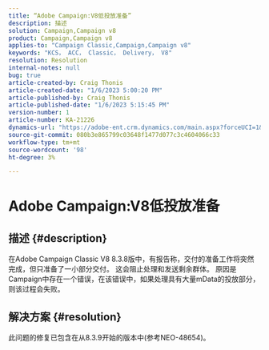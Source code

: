 ```yaml
---
title: “Adobe Campaign:V8低投放准备”
description: 描述
solution: Campaign,Campaign v8
product: Campaign,Campaign v8
applies-to: "Campaign Classic,Campaign,Campaign v8"
keywords: "KCS， ACC， Classic， Delivery， V8"
resolution: Resolution
internal-notes: null
bug: true
article-created-by: Craig Thonis
article-created-date: "1/6/2023 5:00:20 PM"
article-published-by: Craig Thonis
article-published-date: "1/6/2023 5:15:45 PM"
version-number: 1
article-number: KA-21226
dynamics-url: "https://adobe-ent.crm.dynamics.com/main.aspx?forceUCI=1&pagetype=entityrecord&etn=knowledgearticle&id=dea8e698-e38d-ed11-81ac-6045bd006149"
source-git-commit: 080b3e865799c03648f1477d077c3c4604066c33
workflow-type: tm+mt
source-wordcount: '98'
ht-degree: 3%

---
```


# Adobe Campaign:V8低投放准备

## 描述 {#description}


在Adobe Campaign Classic V8 8.3.8版中，有报告称，交付的准备工作将突然完成，但只准备了一小部分交付。 这会阻止处理和发送剩余群体。 原因是Campaign中存在一个错误，在该错误中，如果处理具有大量mData的投放部分，则该过程会失败。


## 解决方案 {#resolution}


此问题的修复已包含在从8.3.9开始的版本中(参考NEO-48654)。
